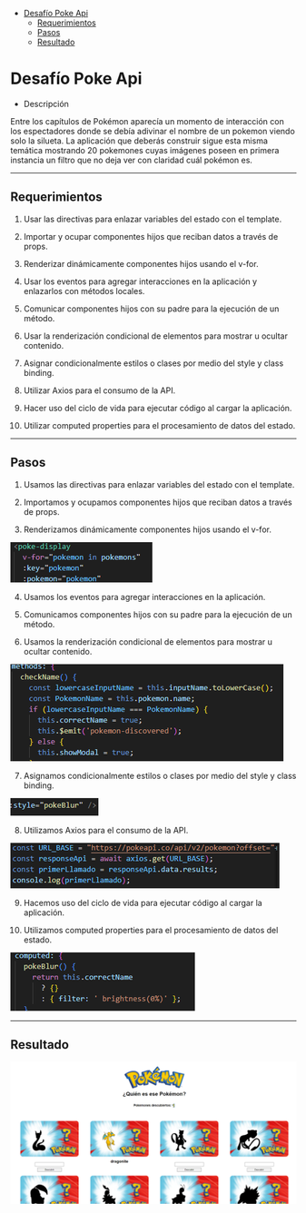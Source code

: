 - [Desafío Poke Api](#desafío-poke-api)
  - [Requerimientos](#requerimientos)
  - [Pasos](#pasos)
  - [Resultado](#resultado)

# Desafío Poke Api

- Descripción

Entre los capítulos de Pokémon aparecía un momento de interacción con los espectadores
donde se debía adivinar el nombre de un pokemon viendo solo la silueta.
La aplicación que deberás construir sigue esta misma temática mostrando 20 pokemones
cuyas imágenes poseen en primera instancia un filtro que no deja ver con claridad cuál
pokémon es.


  ---

## Requerimientos

1. Usar las directivas para enlazar variables del estado con el template.

2. Importar y ocupar componentes hijos que reciban datos a través de props.

3. Renderizar dinámicamente componentes hijos usando el v-for.

4. Usar los eventos para agregar interacciones en la aplicación y enlazarlos con métodos locales.

5. Comunicar componentes hijos con su padre para la ejecución de un método.

6. Usar la renderización condicional de elementos para mostrar u ocultar contenido.

7. Asignar condicionalmente estilos o clases por medio del style y class binding.

8. Utilizar Axios para el consumo de la API.

9. Hacer uso del ciclo de vida para ejecutar código al cargar la aplicación.

10. Utilizar computed properties para el procesamiento de datos del estado. 




   ---



## Pasos

1. Usamos las directivas para enlazar variables del estado con el template.

2. Importamos y ocupamos componentes hijos que reciban datos a través de props.

3. Renderizamos dinámicamente componentes hijos usando el v-for.

![Imagen](./src/assets/v%20for%20poke.png)

4. Usamos los eventos para agregar interacciones en la aplicación.

5. Comunicamos componentes hijos con su padre para la ejecución de un método.

6. Usamos la renderización condicional de elementos para mostrar u ocultar contenido.

![Imagen](./src/assets/condicional.png)

7. Asignamos condicionalmente estilos o clases por medio del style y class binding.

![Imagen](./src/assets/style%20poke.png)

8. Utilizamos Axios para el consumo de la API.

![Imagen](./src/assets/axios%20poke.png)

9.  Hacemos uso del ciclo de vida para ejecutar código al cargar la aplicación.

10.   Utilizamos computed properties para el procesamiento de datos del estado. 

![Imagen](./src/assets/blur.png)






---

## Resultado

![Imagen](./src/assets/final%20poke.png)
